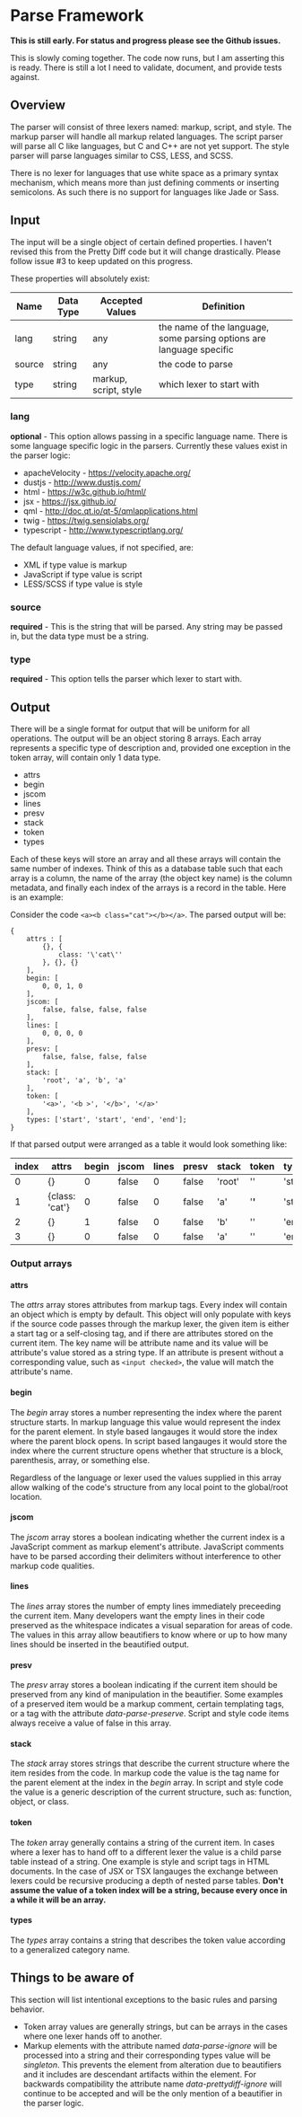 # Parse Framework

**This is still early.  For status and progress please see the Github issues.**

This is slowly coming together.  The code now runs, but I am asserting this is ready.  There is still a lot I need to validate, document, and provide tests against.

## Overview

The parser will consist of three lexers named: markup, script, and style.  The markup parser will handle all markup related languages.  The script parser will parse all C like languages, but C and C++ are not yet support.  The style parser will parse languages similar to CSS, LESS, and SCSS.

There is no lexer for languages that use white space as a primary syntax mechanism, which means more than just defining comments or inserting semicolons.  As such there is no support for languages like Jade or Sass.

## Input
The input will be a single object of certain defined properties.  I haven't revised this from the Pretty Diff code but it will change drastically.  Please follow issue #3 to keep updated on this progress.

These properties will absolutely exist:

Name   | Data Type | Accepted Values       | Definition
------ | --------- | --------------------- | -----------------
lang   | string    | any                   | the name of the language, some parsing options are language specific
source | string    | any                   | the code to parse
type   | string    | markup, script, style | which lexer to start with

### lang
**optional** - This option allows passing in a specific language name.  There is some language specific logic in the parsers.  Currently these values exist in the parser logic:

* apacheVelocity - https://velocity.apache.org/
* dustjs - http://www.dustjs.com/
* html - https://w3c.github.io/html/
* jsx - https://jsx.github.io/
* qml - http://doc.qt.io/qt-5/qmlapplications.html
* twig - https://twig.sensiolabs.org/
* typescript - http://www.typescriptlang.org/

The default language values, if not specified, are:

* XML if type value is markup
* JavaScript if type value is script
* LESS/SCSS if type value is style

### source
**required** - This is the string that will be parsed.  Any string may be passed in, but the data type must be a string.

### type
**required** - This option tells the parser which lexer to start with.

## Output
There will be a single format for output that will be uniform for all operations.  The output will be an object storing 8 arrays.  Each array represents a specific type of description and, provided one exception in the token array, will contain only 1 data type.

* attrs
* begin
* jscom
* lines
* presv
* stack
* token
* types

Each of these keys will store an array and all these arrays will contain the same number of indexes.  Think of this as a database table such that each array is a column, the name of the array (the object key name) is the column metadata, and finally each index of the arrays is a record in the table.  Here is an example:

Consider the code `<a><b class="cat"></b></a>`.  The parsed output will be:
```
{
    attrs : [
        {}, {
            class: '\'cat\''
        }, {}, {}
    ],
    begin: [
        0, 0, 1, 0
    ],
    jscom: [
        false, false, false, false
    ],
    lines: [
        0, 0, 0, 0
    ],
    presv: [
        false, false, false, false
    ],
    stack: [
        'root', 'a', 'b', 'a'
    ],
    token: [
        '<a>', '<b >', '</b>', '</a>'
    ],
    types: ['start', 'start', 'end', 'end'];
}
```

If that parsed output were arranged as a table it would look something like:

index | attrs          | begin | jscom |  lines | presv | stack  | token  | types
----- | -------------- | ----- | ----- | ------ | ----- | ------ | ------ | -----
0     | {}             | 0     | false | 0      | false | 'root' | '<a>'  | 'start'
1     | {class: 'cat'} | 0     | false | 0      | false | 'a'    | '<b >' | 'start'
2     | {}             | 1     | false | 0      | false | 'b'    | '</b>' | 'end'
3     | {}             | 0     | false | 0      | false | 'a'    | '</a>' | 'end'

### Output arrays
#### attrs
The *attrs* array stores attributes from markup tags.  Every index will contain an object which is empty by default.  This object will only populate with keys if the source code passes through the markup lexer, the given item is either a start tag or a self-closing tag, and if there are attributes stored on the current item.  The key name will be attribute name and its value will be attribute's value stored as a string type.  If an attribute is present without a corresponding value, such as `<input checked>`, the value will match the attribute's name.

#### begin
The *begin* array stores a number representing the index where the parent structure starts.  In markup language this value would represent the index for the parent element.  In style based langauges it would store the index where the parent block opens.  In script based langauges it would store the index where the current structure opens whether that structure is a block, parenthesis, array, or something else.

Regardless of the language or lexer used the values supplied in this array allow walking of the code's structure from any local point to the global/root location.

#### jscom
The *jscom* array stores a boolean indicating whether the current index is a JavaScript comment as markup element's attribute.  JavaScript comments have to be parsed according their delimiters without interference to other markup code qualities.

#### lines
The *lines* array stores the number of empty lines immediately preceeding the current item.  Many developers want the empty lines in their code preserved as the whitespace indicates a visual separation for areas of code.  The values in this array allow beautifiers to know where or up to how many lines should be inserted in the beautified output.

#### presv
The *presv* array stores a boolean indicating if the current item should be preserved from any kind of manipulation in the beautifier.  Some examples of a preserved item would be a markup comment, certain templating tags, or a tag with the attribute *data-parse-preserve*.  Script and style code items always receive a value of false in this array.

#### stack
The *stack* array stores strings that describe the current structure where the item resides from the code.  In markup code the value is the tag name for the parent element at the index in the *begin* array.  In script and style code the value is a generic description of the current structure, such as: function, object, or class.

#### token
The *token* array generally contains a string of the current item.  In cases where a lexer has to hand off to a different lexer the value is a child parse table instead of a string.  One example is style and script tags in HTML documents.  In the case of JSX or TSX langauges the exchange between lexers could be recursive producing a depth of nested parse tables.  **Don't assume the value of a token index will be a string, because every once in a while it will be an array.**

#### types
The *types* array contains a string that describes the token value according to a generalized category name.

## Things to be aware of
This section will list intentional exceptions to the basic rules and parsing behavior.

* Token array values are generally strings, but can be arrays in the cases where one lexer hands off to another.
* Markup elements with the attribute named *data-parse-ignore* will be processed into a string and their corresponding types value will be *singleton*.  This prevents the element from alteration due to beautifiers and it includes are descendant artifacts within the element.  For backwards compatibility the attribute name *data-prettydiff-ignore* will continue to be accepted and will be the only mention of a beautifier in the parser logic.